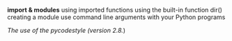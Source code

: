 **import & modules**
 using imported functions
 using the built-in function dir()
creating a module
use command line arguments with your Python programs

*The use of the pycodestyle (version 2.8.*)
